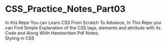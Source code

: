 # CSS_Practice_Notes_Part03
In this Repo You can Learn CSS From Scratch To Advance, In This Repo you can Find Simple Explanation of the CSS tags, elements and attribute with its Code and Along Wiith Handwritten Pdf Notes.<br>
Styling in CSS <br>

